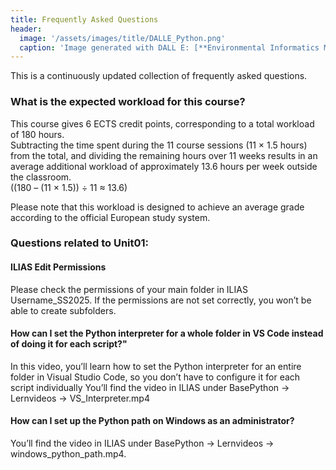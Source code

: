```yaml
---
title: Frequently Asked Questions
header:
  image: '/assets/images/title/DALLE_Python.png'
  caption: 'Image generated with DALL E: [**Environmental Informatics Marburg**](https://www.uni-marburg.de/en/fb19/disciplines/physisch/environmentalinformatics)'
---
```



This is a continuously updated collection of frequently asked questions.


### What is the expected workload for this course?
This course gives 6 ECTS credit points, corresponding to a total workload of 180 hours.  
Subtracting the time spent during the 11 course sessions (11 × 1.5 hours) from the total, and dividing the remaining hours over 11 weeks results in an average additional workload of approximately 13.6 hours per week outside the classroom.  
((180 – (11 × 1.5)) ÷ 11 ≈ 13.6)

Please note that this workload is designed to achieve an average grade according to the official European study system.

### Questions related to Unit01: 

#### ILIAS Edit Permissions 
Please check the permissions of your main folder in ILIAS Username_SS2025. If the permissions are not set correctly, you won’t be able to create subfolders.


#### How can I set the Python interpreter for a whole folder in VS Code instead of doing it for each script?"

In this video, you’ll learn how to set the Python interpreter for an entire folder in Visual Studio Code, so you don’t have to configure it for each script individually
You’ll find the video in ILIAS under BasePython →  Lernvideos  → VS_Interpreter.mp4

#### How can I set up the Python path on Windows as an administrator?
You’ll find the video in ILIAS under BasePython →  Lernvideos  → windows_python_path.mp4.




